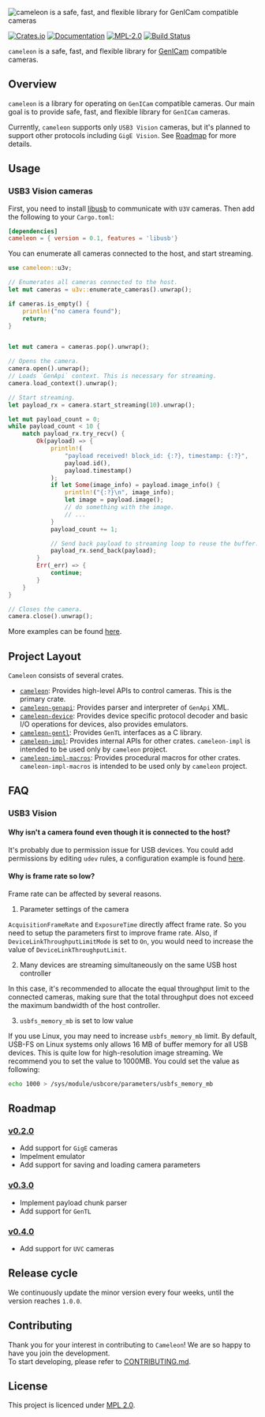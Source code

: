 ![cameleon is a safe, fast, and flexible library for GenICam compatible cameras][logo]

[![Crates.io][crates-badge]][crates-url]
[![Documentation][docs-badge]][docs-url]
[![MPL-2.0][mpl-badge]][mpl-url]
[![Build Status][actions-badge]][actions-url]

`cameleon` is a safe, fast, and flexible library for [GenICam][genicam-url] compatible cameras.

[logo]: https://raw.githubusercontent.com/cameleon-rs/cameleon/main/misc/logo.svg
[crates-badge]: https://img.shields.io/crates/v/cameleon.svg
[crates-url]: https://crates.io/crates/cameleon
[docs-badge]: https://docs.rs/cameleon/badge.svg
[docs-url]: https://docs.rs/cameleon
[mpl-badge]: https://img.shields.io/badge/License-MPL%202.0-brightgreen.svg
[mpl-url]: https://github.com/cameleon-rs/cameleon/blob/main/LICENSE
[actions-badge]: https://github.com/cameleon-rs/cameleon/workflows/CI/badge.svg
[actions-url]: https://github.com/cameleon-rs/cameleon/actions/workflows/ci.yml
[genicam-url]: https://www.emva.org/standards-technology/genicam/


## Overview

`cameleon` is a library for operating on `GenICam` compatible cameras.
Our main goal is to provide safe, fast, and flexible library for `GenICam` cameras.

Currently, `cameleon` supports only `USB3 Vision` cameras, but it's planned to support other protocols including `GigE Vision`. See [Roadmap][roadmap-url] for more details.

[roadmap-url]: https://github.com/cameleon-rs/cameleon#roadmap

## Usage

### USB3 Vision cameras
First, you need to install [libusb][libusb-url] to communicate with `U3V` cameras. Then add the following to your `Cargo.toml`:

```toml
[dependencies]
cameleon = { version = 0.1, features = 'libusb'}
```

You can enumerate all cameras connected to the host, and start streaming.

```rust
use cameleon::u3v;

// Enumerates all cameras connected to the host.
let mut cameras = u3v::enumerate_cameras().unwrap();

if cameras.is_empty() {
    println!("no camera found");
    return;
}


let mut camera = cameras.pop().unwrap();

// Opens the camera.
camera.open().unwrap();
// Loads `GenApi` context. This is necessary for streaming.
camera.load_context().unwrap();

// Start streaming.
let payload_rx = camera.start_streaming(10).unwrap();

let mut payload_count = 0;
while payload_count < 10 {
    match payload_rx.try_recv() {
        Ok(payload) => {
            println!(
                "payload received! block_id: {:?}, timestamp: {:?}",
                payload.id(),
                payload.timestamp()
            );
            if let Some(image_info) = payload.image_info() {
                println!("{:?}\n", image_info);
                let image = payload.image();
                // do something with the image.
                // ...
            }
            payload_count += 1;

            // Send back payload to streaming loop to reuse the buffer. This is optional.
            payload_rx.send_back(payload);
        }
        Err(_err) => {
            continue;
        }
    }
}

// Closes the camera.
camera.close().unwrap();
```

More examples can be found [here][cameleon-example].

[libusb-url]: https://libusb.info
[cameleon-example]: https://github.com/cameleon-rs/cameleon/tree/main/cameleon/examples


## Project Layout
`Cameleon` consists of several crates.

* [`cameleon`]: Provides high-level APIs to control cameras. This is the primary crate.
* [`cameleon-genapi`]: Provides parser and interpreter of `GenApi` XML.
* [`cameleon-device`]: Provides device specific protocol decoder and basic I/O operations for devices, also provides emulators.
* [`cameleon-gentl`]: Provides `GenTL` interfaces as a C library.
* [`cameleon-impl`]: Provides internal APIs for other crates. `cameleon-impl` is intended to be used only by `cameleon` project.
* [`cameleon-impl-macros`]: Provides procedural macros for other crates. `cameleon-impl-macros` is intended to be used only by `cameleon` project.

[`cameleon`]: https://github.com/cameleon-rs/cameleon/tree/main/cameleon
[`cameleon-genapi`]: https://github.com/cameleon-rs/cameleon/tree/main/genapi
[`cameleon-device`]: https://github.com/cameleon-rs/cameleon/tree/main/device
[`cameleon-gentl`]: https://github.com/cameleon-rs/cameleon/tree/main/gentl
[`cameleon-impl`]: https://github.com/cameleon-rs/cameleon/tree/main/impl
[`cameleon-impl-macros`]: https://github.com/cameleon-rs/cameleon/tree/main/impl/macros


## FAQ

### USB3 Vision

#### Why isn't a camera found even though it is connected to the host?
It's probably due to permission issue for USB devices. You could add permissions by editing `udev` rules, a configuration example is found [here](misc/u3v.rules).

#### Why is frame rate so low?
Frame rate can be affected by several reasons.

1. Parameter settings of the camera

`AcquisitionFrameRate` and `ExposureTime` directly affect frame rate. So you need to setup the parameters first to improve frame rate.
Also, if `DeviceLinkThroughputLimitMode` is set to `On`, you would need to increase the value of `DeviceLinkThroughputLimit`.

2. Many devices are streaming simultaneously on the same USB host controller

In this case, it's recommended to allocate the equal throughput limit to the connected cameras,
making sure that the total throughput does not exceed the maximum bandwidth of the host controller.

3. `usbfs_memory_mb` is set to low value

If you use Linux, you may need to increase `usbfs_memory_mb` limit.
By default, USB-FS on Linux systems only allows 16 MB of buffer memory for all USB devices. This is quite low for high-resolution image streaming.
We recommend you to set the value to 1000MB. You could set the value as following:
```sh
echo 1000 > /sys/module/usbcore/parameters/usbfs_memory_mb
```

## Roadmap
### [v0.2.0](https://github.com/cameleon-rs/cameleon/milestone/2)
* Add support for `GigE` cameras
* Impelment emulator
* Add support for saving and loading camera parameters

### [v0.3.0](https://github.com/cameleon-rs/cameleon/milestone/3)
* Implement payload chunk parser
* Add support for `GenTL`

### [v0.4.0](https://github.com/cameleon-rs/cameleon/milestone/4)
* Add support for `UVC` cameras

## Release cycle
We continuously update the minor version every four weeks, until the version reaches `1.0.0`.

## Contributing
Thank you for your interest in contributing to `Cameleon`! We are so happy to have you join the development.  
To start developing, please refer to [CONTRIBUTING.md][contributing].

[contributing]: https://github.com/cameleon-rs/cameleon/blob/main/CONTRIBUTING.md

## License
This project is licenced under [MPL 2.0][license].

[license]: https://github.com/cameleon-rs/cameleon/blob/main/LICENSE

